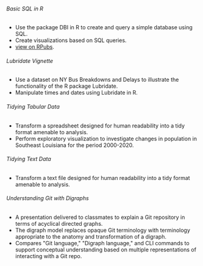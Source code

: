 ###### Basic SQL in R
- Use the package DBI in R to create and query a simple database using SQL.  
- Create visualizations based on SQL queries.  
- [view on RPubs](https://rpubs.com/dmoscoe/724515).  

###### Lubridate Vignette
- Use a dataset on NY Bus Breakdowns and Delays to illustrate the functionality of the R package Lubridate.  
- Manipulate times and dates using Lubridate in R.  

###### Tidying Tabular Data
- Transform a spreadsheet designed for human readability into a tidy format amenable to analysis.  
- Perform exploratory visualization to investigate changes in population in Southeast Louisiana for the period 2000-2020.  

###### Tidying Text Data
- Transform a text file designed for human readability into a tidy format amenable to analysis.  

###### Understanding Git with Digraphs
- A presentation delivered to classmates to explain a Git repository in terms of acyclical directed graphs.  
- The digraph model replaces opaque Git terminology with terminology appropriate to the anatomy and transformation of a digraph.  
- Compares "Git language," "Digraph language," and CLI commands to support conceptual understanding based on multiple representations of interacting with a Git repo.  